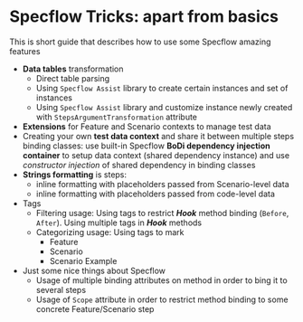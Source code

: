 # Specflow Tricks: apart from basics

This is short guide that describes how to use some Specflow amazing features
- __Data tables__ transformation
  - Direct table parsing
  - Using `Specflow Assist` library to create certain instances and set of instances
  - Using `Specflow Assist` library and customize instance newly created with `StepsArgumentTransformation` attribute
- __Extensions__ for Feature and Scenario contexts to manage test data
- Creating your own __test data context__ and share it between multiple steps binding classes: 
use built-in Specflow __BoDi dependency injection container__ to setup data context (shared dependency instance) and use _constructor injection_ of shared dependency in binding classes
- __Strings formatting__ is steps:
  - inline formatting with placeholders passed from Scenario-level data
  - inline formatting with placeholders passed from code-level data
- Tags
  - Filtering usage: Using tags to restrict ___Hook___ method binding (`Before`, `After`). Using multiple tags in ___Hook___ methods
  - Categorizing usage: Using tags to mark
    - Feature
    - Scenario
    - Scenario Example
- Just some nice things about Specflow
  - Usage of multiple binding attributes on method in order to bing it to several steps
  - Usage of `Scope` attribute in order to restrict method binding to some concrete Feature/Scenario step
